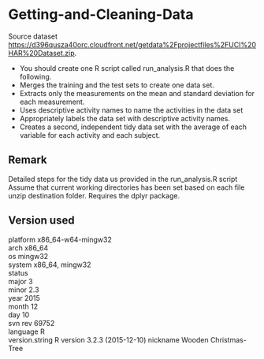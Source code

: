 # Getting-and-Cleaning-Data

Source dataset https://d396qusza40orc.cloudfront.net/getdata%2Fprojectfiles%2FUCI%20HAR%20Dataset.zip.

- You should create one R script called run_analysis.R that does the following.
- Merges the training and the test sets to create one data set.
- Extracts only the measurements on the mean and standard deviation for each measurement.
- Uses descriptive activity names to name the activities in the data set
- Appropriately labels the data set with descriptive activity names.
- Creates a second, independent tidy data set with the average of each variable for each activity and each subject.

## Remark

Detailed steps for the tidy data us provided in the run_analysis.R script
Assume that current working directories has been set based on each file unzip destination folder.
Requires the dplyr package.


## Version used
platform       x86_64-w64-mingw32          
arch           x86_64                      
os             mingw32                     
system         x86_64, mingw32             
status                                     
major          3                           
minor          2.3                         
year           2015                        
month          12                          
day            10                          
svn rev        69752                       
language       R                           
version.string R version 3.2.3 (2015-12-10)
nickname       Wooden Christmas-Tree   
